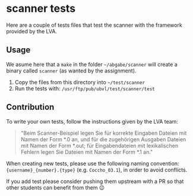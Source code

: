 # scanner tests

Here are a couple of tests files that test the scanner with the framework 
provided by the LVA.

## Usage

We asume here that a `make` in the folder `~/abgabe/scanner` will create a 
binary called `scanner` (as wanted by the assignment).

1. Copy the files from this directory into `~/test/scanner`
2. Run the tests with: `/usr/ftp/pub/ubvl/test/scanner/test`

## Contribution

To write your own tests, follow the instructions given by the LVA team:

> "Beim Scanner-Beispiel legen Sie für korrekte Eingaben Dateien mit Namen der 
> Form *.0 an, und für die zugehörigen Ausgaben Dateien mit Namen der Form 
> *.out; für Eingabendateien mit lexikalischen Fehlern legen Sie Dateien mit 
> Namen der Form *.1 an."

When creating new tests, please use the following naming convention: 
`{username}_{number}.{type}` 
(e.g. `Coccho_03.1`), in order to avoid conflicts.

If you add test please consider pushing them upstream with a PR so that other 
students can benefit from them 😉